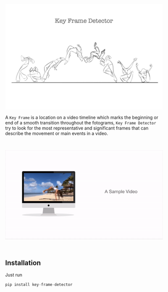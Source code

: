 <center>

   ![header](images/header.png)
    
</center>

A `Key Frame` is a location on a video timeline which marks the beginning or end of a smooth transition throughout the fotograms, `Key Frame Detector` try to look for the most representative and significant frames that can describe the movement or main events in a video.

<br/>
<p align="center">

   <img src="images/demo.gif"> 

</p>
<br/>

## Installation

Just run 

```python
pip install key-frame-detector
```




